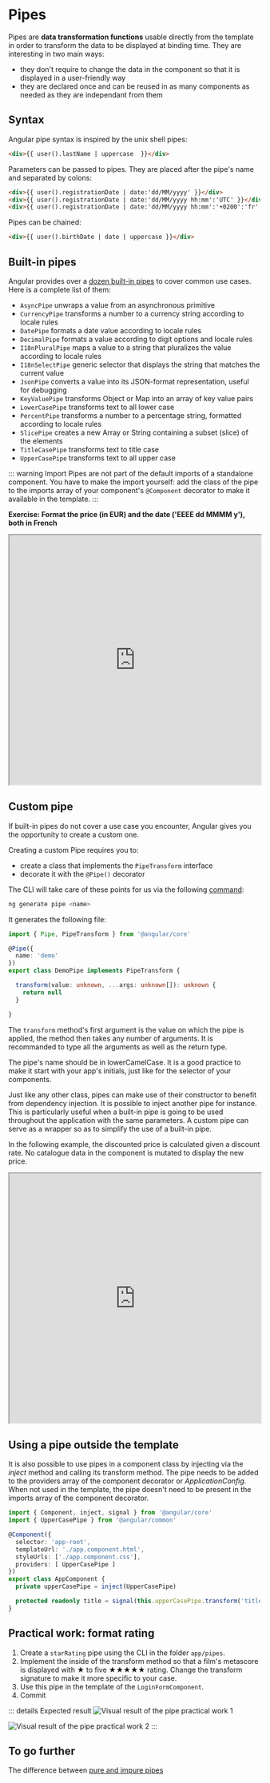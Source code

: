 # Pipes

Pipes are **data transformation functions** usable directly from the template in order to transform the data to be displayed at binding time. They are interesting in two main ways:
- they don't require to change the data in the component so that it is displayed in a user-friendly way
- they are declared once and can be reused in as many components as needed as they are independant from them

## Syntax

Angular pipe syntax is inspired by the unix shell pipes:

```html
<div>{{ user().lastName | uppercase  }}</div>
```

Parameters can be passed to pipes. They are placed after the pipe's name and separated by colons:

```html
<div>{{ user().registrationDate | date:'dd/MM/yyyy' }}</div>
<div>{{ user().registrationDate | date:'dd/MM/yyyy hh:mm':'UTC' }}</div>
<div>{{ user().registrationDate | date:'dd/MM/yyyy hh:mm':'+0200':'fr' }}</div>
```

Pipes can be chained:
```html
<div>{{ user().birthDate | date | uppercase }}</div>
```

## Built-in pipes

Angular provides over a [dozen built-in pipes](https://angular.dev/api?type=pipe) to cover common use cases. Here is a complete list of them:
- `AsyncPipe` unwraps a value from an asynchronous primitive
- `CurrencyPipe` transforms a number to a currency string according to locale rules
- `DatePipe` formats a date value according to locale rules
- `DecimalPipe` formats a value according to digit options and locale rules
- `I18nPluralPipe` maps a value to a string that pluralizes the value according to locale rules
- `I18nSelectPipe` generic selector that displays the string that matches the current value
- `JsonPipe` converts a value into its JSON-format representation, useful for debugging
- `KeyValuePipe` transforms Object or Map into an array of key value pairs
- `LowerCasePipe` transforms text to all lower case
- `PercentPipe` transforms a number to a percentage string, formatted according to locale rules
- `SlicePipe` creates a new Array or String containing a subset (slice) of the elements
- `TitleCasePipe` transforms text to title case
- `UpperCasePipe` transforms text to all upper case

::: warning Import
Pipes are not part of the default imports of a standalone component. You have to make the import yourself: add the class of the pipe to the imports array of your component's `@Component` decorator to make it available in the template.
:::

**Exercise: Format the price (in EUR) and the date ('EEEE dd MMMM y'), both in French**
<iframe height='500' width='100%' src="https://stackblitz.com/fork/github/ocunidee/atpw-builtin-pipe/tree/master?ctl=1&embed=1&file=src/app/app.component.html&hideNavigation=1&title=Built-in%20pipes"></iframe>

## Custom pipe

If built-in pipes do not cover a use case you encounter, Angular gives you the opportunity to create a custom one.

Creating a custom Pipe requires you to:
- create a class that implements the `PipeTransform` interface
- decorate it with the `@Pipe()` decorator

The CLI will take care of these points for us via the following [command](https://angular.dev/cli/generate/pipe):

```sh
ng generate pipe <name>
```

It generates the following file:
```ts
import { Pipe, PipeTransform } from '@angular/core'

@Pipe({
  name: 'demo'
})
export class DemoPipe implements PipeTransform {

  transform(value: unknown, ...args: unknown[]): unknown {
    return null
  }

}
```
The `transform` method's first argument is the value on which the pipe is applied, the method then takes any number of arguments. It is recommanded to type all the arguments as well as the return type.

The pipe's name should be in lowerCamelCase. It is a good practice to make it start with your app's initials, just like for the selector of your components.

Just like any other class, pipes can make use of their constructor to benefit from dependency injection. It is possible to inject another pipe for instance. This is particularly useful when a built-in pipe is going to be used throughout the application with the same parameters. A custom pipe can serve as a wrapper so as to simplify the use of a built-in pipe.

In the following example, the discounted price is calculated given a discount rate. No catalogue data in the component is mutated to display the new price.

<iframe height='500' width='100%' src="https://stackblitz.com/fork/github/ocunidee/atpw-custom-pipe/tree/master?ctl=1&embed=1&file=src/app/discounted.pipe.ts&hideNavigation=1&title=Custom%20pipe"></iframe>

## Using a pipe outside the template

It is also possible to use pipes in a component class by injecting via the *inject* method and calling its transform method. The pipe needs to be added to the providers array of the component decorator or *ApplicationConfig*. When not used in the template, the pipe doesn't need to be present in the imports array of the component decorator.

```ts
import { Component, inject, signal } from '@angular/core'
import { UpperCasePipe } from '@angular/common'

@Component({
  selector: 'app-root',
  templateUrl: './app.component.html',
  styleUrls: ['./app.component.css'],
  providers: [ UpperCasePipe ]
})
export class AppComponent {
  private upperCasePipe = inject(UpperCasePipe)

  protected readonly title = signal(this.upperCasePipe.transform('title'))
}
```
## Practical work: format rating
1. Create a `starRating` pipe using the CLI in the folder `app/pipes`.
2. Implement the inside of the transform method so that a film's metascore is displayed with ★ to five ★★★★★ rating. Change the transform signature to make it more specific to your case.
3. Use this pipe in the template of the `LoginFormComponent`.
4. Commit

::: details Expected result
![Visual result of the pipe practical work 1](../assets/visual-1.png)

![Visual result of the pipe practical work 2](../assets/visual-3.png)
:::

## To go further
The difference between [pure and impure pipes](https://medium.com/@ghoul.ahmed5/pure-vs-impure-pipe-in-angular-2152cf073e4d)